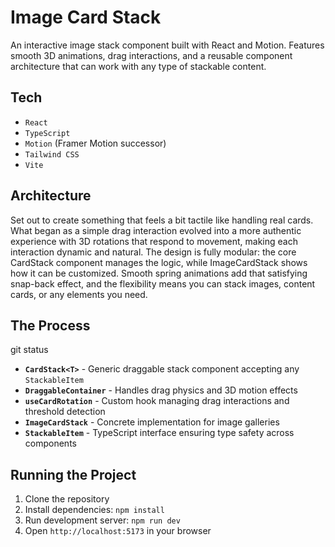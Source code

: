 #  Image Card Stack

An interactive image stack component built with React and Motion. Features smooth 3D animations, drag interactions, and a reusable component architecture that can work with any type of stackable content.

##  Tech

- `React `
- `TypeScript`
- `Motion` (Framer Motion successor)
- `Tailwind CSS `
- `Vite `

##  Architecture

Set out to create something that feels a bit tactile like handling real cards. What began as a simple drag interaction evolved into a more authentic experience with 3D rotations that respond to movement, making each interaction dynamic and natural. The design is fully modular: the core CardStack component manages the logic, while ImageCardStack shows how it can be customized. Smooth spring animations add that satisfying snap-back effect, and the flexibility means you can stack images, content cards, or any elements you need.
##  The Process
git status


- **`CardStack<T>`** - Generic draggable stack component accepting any `StackableItem`
- **`DraggableContainer`** - Handles drag physics and 3D motion effects  
- **`useCardRotation`** - Custom hook managing drag interactions and threshold detection
- **`ImageCardStack`** - Concrete implementation for image galleries
- **`StackableItem`** - TypeScript interface ensuring type safety across components

##  Running the Project

1. Clone the repository
2. Install dependencies: `npm install`
3. Run development server: `npm run dev`
4. Open `http://localhost:5173` in your browser



